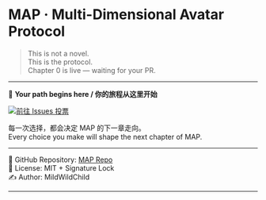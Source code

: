 # MAP · Multi-Dimensional Avatar Protocol

> This is not a novel.  
> This is the protocol.  
> Chapter 0 is live — waiting for your PR.  

---


🚪 **Your path begins here / 你的旅程从这里开始**

[![前往 Issues 投票](https://img.shields.io/badge/🔥%20去投票%20→-MAP%20Issues-red?style=for-the-badge)](../../issues)

每一次选择，都会决定 MAP 的下一章走向。  
Every choice you make will shape the next chapter of MAP.



---

📌 GitHub Repository: [MAP Repo](https://github.com/MildWildChild/Multi-Dimensional-Avatar-Protocol)  
📎 License: MIT + Signature Lock  
✍ Author: MildWildChild  

---
